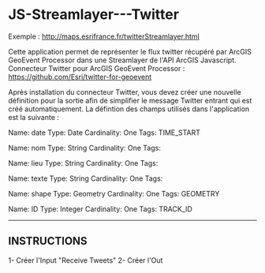 JS-Streamlayer---Twitter
========================

Exemple : http://maps.esrifrance.fr/twitterStreamlayer.html

Cette application permet de représenter le flux twitter récupéré par ArcGIS GeoEvent Processor dans une Streamlayer de l'API ArcGIS Javascript.
Connecteur Twitter pour ArcGIS GeoEvent Processor : https://github.com/Esri/twitter-for-geoevent

Après installation du connecteur Twitter, vous devez créer une nouvelle définition pour la sortie afin de simplifier le message Twitter entrant qui est créé automatiquement. 
La défintion des champs utilisés dans l'application est la suivante :

  Name: date
  Type: Date
  Cardinality: One
  Tags:
  TIME_START

  Name: nom
  Type: String
  Cardinality: One
  Tags:
  
  Name: lieu
  Type: String
  Cardinality: One
  Tags:
  
  Name: texte
  Type: String
  Cardinality: One
  Tags:
  
  Name: shape
  Type: Geometry
  Cardinality: One
  Tags:
  GEOMETRY
 
  Name: ID
  Type: Integer
  Cardinality: One
  Tags:
  TRACK_ID
  
  
---------------------------------------------------------------------------------------------------------
  INSTRUCTIONS
---------------------------------------------------------------------------------------------------------
  1- Créer l'Input "Receive Tweets"
  2- Créer l'Out
